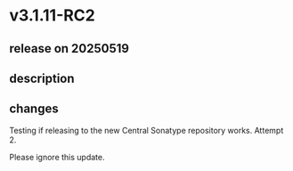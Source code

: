 # v3.1.11-RC2

## release on 20250519

## description

## changes

Testing if releasing to the new Central Sonatype repository works. Attempt 2.

Please ignore this update.

